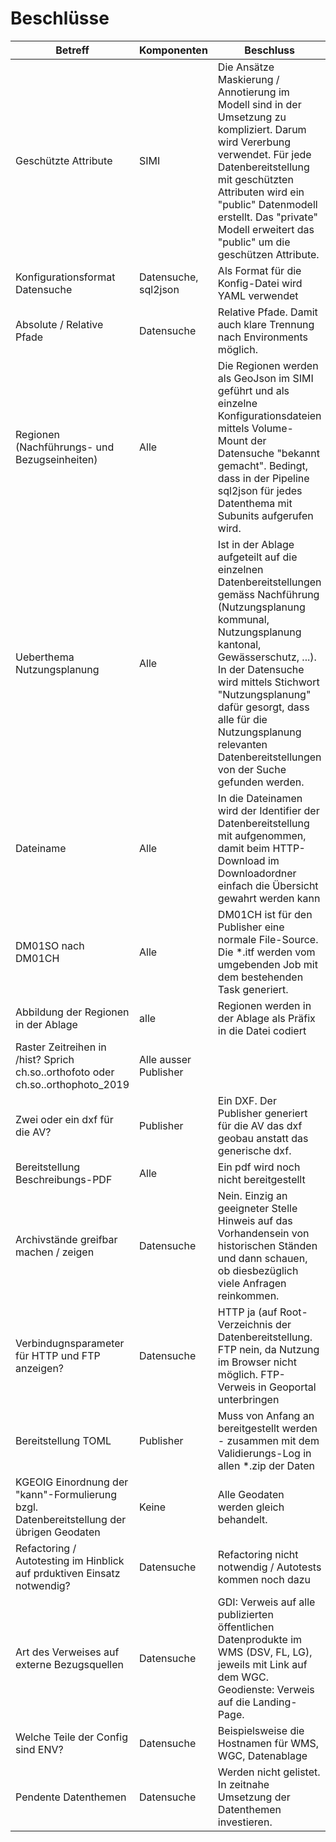 # Beschlüsse

|Betreff|Komponenten|Beschluss|Datum|
|---|---|---|---|
|Geschützte Attribute|SIMI|Die Ansätze Maskierung / Annotierung im Modell sind in der Umsetzung zu kompliziert. Darum wird Vererbung verwendet. Für jede Datenbereitstellung mit geschützten Attributen wird ein "public" Datenmodell erstellt. Das "private" Modell erweitert das "public" um die geschützen Attribute.|09.2021|
|Konfigurationsformat Datensuche|Datensuche, sql2json|Als Format für die Konfig-Datei wird YAML verwendet|18.11.2021|
|Absolute / Relative Pfade|Datensuche|Relative Pfade. Damit auch klare Trennung nach Environments möglich.|18.11.2021|
|Regionen (Nachführungs- und Bezugseinheiten)|Alle|Die Regionen werden als GeoJson im SIMI geführt und als einzelne Konfigurationsdateien mittels Volume-Mount der Datensuche "bekannt gemacht". Bedingt, dass in der Pipeline sql2json für jedes Datenthema mit Subunits aufgerufen wird.|18.11.2021|
|Ueberthema Nutzungsplanung|Alle|Ist in der Ablage aufgeteilt auf die einzelnen Datenbereitstellungen gemäss Nachführung (Nutzungsplanung kommunal, Nutzungsplanung kantonal, Gewässerschutz, ...). In der Datensuche wird mittels Stichwort "Nutzungsplanung" dafür gesorgt, dass alle für die Nutzungsplanung relevanten Datenbereitstellungen von der Suche gefunden werden.|22.11.2021|
|Dateiname|Alle|In die Dateinamen wird der Identifier der Datenbereitstellung mit aufgenommen, damit beim HTTP-Download im Downloadordner einfach die Übersicht gewahrt werden kann|25.11.2021|
|DM01SO nach DM01CH|Alle|DM01CH ist für den Publisher eine normale File-Source. Die *.itf werden vom umgebenden Job mit dem bestehenden Task generiert.|09.12.2021|
|Abbildung der Regionen in der Ablage|alle|Regionen werden in der Ablage als Präfix in die Datei codiert|25.11.2021|
|Raster Zeitreihen in /hist? Sprich ch.so..orthofoto oder ch.so..orthophoto_2019|Alle ausser Publisher|||
|Zwei oder ein dxf für die AV?|Publisher|Ein DXF. Der Publisher generiert für die AV das dxf geobau anstatt das generische dxf.|08.12.2021|
|Bereitstellung Beschreibungs-PDF|Alle|Ein pdf wird noch nicht bereitgestellt|08.12.2021|
|Archivstände greifbar machen / zeigen|Datensuche|Nein. Einzig an geeigneter Stelle Hinweis auf das Vorhandensein von historischen Ständen und dann schauen, ob diesbezüglich viele Anfragen reinkommen.|9.12.2021|
|Verbindugnsparameter für HTTP und FTP anzeigen?|Datensuche|HTTP ja (auf Root-Verzeichnis der Datenbereitstellung. FTP nein, da Nutzung im Browser nicht möglich. FTP-Verweis in Geoportal unterbringen|09.12.2021|
|Bereitstellung TOML|Publisher|Muss von Anfang an bereitgestellt werden - zusammen mit dem Validierungs-Log in allen *.zip der Daten|16.12.2021|
|KGEOIG Einordnung der "kann"-Formulierung bzgl. Datenbereitstellung der übrigen Geodaten|Keine|Alle Geodaten werden gleich behandelt.|16.12.2021|
|Refactoring  / Autotesting im Hinblick auf prduktiven Einsatz notwendig?|Datensuche|Refactoring nicht notwendig / Autotests kommen noch dazu|16.12.2021|
|Art des Verweises auf externe Bezugsquellen|Datensuche|GDI: Verweis auf alle publizierten öffentlichen Datenprodukte im WMS (DSV, FL, LG), jeweils mit Link auf dem WGC. Geodienste: Verweis auf die Landing-Page.|16.12.2021|
|Welche Teile der Config sind ENV?|Datensuche|Beispielsweise die Hostnamen für WMS, WGC, Datenablage|16.12.2021|
|Pendente Datenthemen|Datensuche|Werden nicht gelistet. In zeitnahe Umsetzung der Datenthemen investieren.|16.12.2021|
